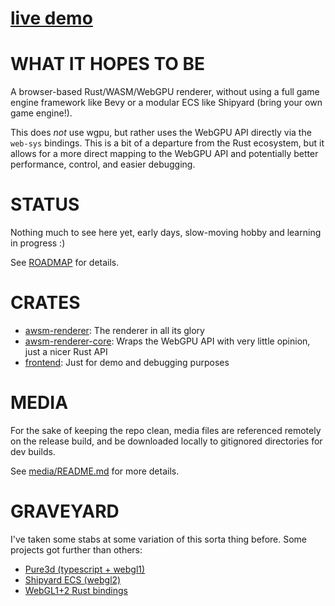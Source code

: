 # [live demo](https://dakom.github.io/awsm-renderer)

# WHAT IT HOPES TO BE 

A browser-based Rust/WASM/WebGPU renderer, without using a full game engine framework like Bevy or a modular ECS like Shipyard (bring your own game engine!).

This does *not* use wgpu, but rather uses the WebGPU API directly via the `web-sys` bindings. This is a bit of a departure from the Rust ecosystem, but it allows for a more direct mapping to the WebGPU API and potentially better performance, control, and easier debugging.

# STATUS

Nothing much to see here yet, early days, slow-moving hobby and learning in progress :)

See [ROADMAP](ROADMAP.md) for details.

# CRATES

* [awsm-renderer](crates/renderer): The renderer in all its glory 
* [awsm-renderer-core](crates/renderer-core): Wraps the WebGPU API with very little opinion, just a nicer Rust API
* [frontend](crates/frontend): Just for demo and debugging purposes 

# MEDIA

For the sake of keeping the repo clean, media files are referenced remotely on the release build, and be downloaded locally to gitignored directories for dev builds. 

See [media/README.md](media/README.md) for more details.

# GRAVEYARD

I've taken some stabs at some variation of this sorta thing before. Some projects got further than others:

* [Pure3d (typescript + webgl1)](https://github.com/dakom/pure3d-typescript)
* [Shipyard ECS (webgl2)](https://github.com/dakom/shipyard-webgl-renderer)
* [WebGL1+2 Rust bindings](https://github.com/dakom/awsm-web/tree/master/crate/src/webgl)
